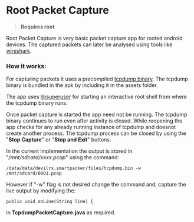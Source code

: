 Root Packet Capture
===



>**Requires root**

Root Packet Capture is very basic packet capture app for rooted android devices.
The captured packets can later be analysed using tools like [wireshark](https://www.wireshark.org/).
### How it works:
For capturing packets it uses a precompiled [tcpdump binary](http://www.androidtcpdump.com/). The tcpdump binary is bundled in the apk by including it in the assets folder.

The app uses [libsuperuser](https://github.com/Chainfire/libsuperuser) for starting an interactive root shell from where the tcpdump binary runs.

Once packet capture is started the app need not be running. The tcpdump binary continues to run even after activity is closed. While reopening the app checks for any already running instance of tcpdump and doesnot create another process. The tcpdump process can be closed by using the "**Stop Capture**" or "**Stop and Exit**" buttons.

In the current implementation the output is stored in "*/mnt/sdcard/xxxx.pcap*" using the command:
```
/data/data/devilrx.smartpacker/files/tcpdump.bin -w /mnt/sdcard/0001.pcap
```

However if "-w" flag is not desired change the command and, capture the live output by modifying the:
```
public void onLine(String line) {
```
in **TcpdumpPacketCapture.java** as required.
